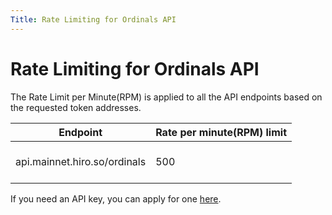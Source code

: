 ```yaml
---
Title: Rate Limiting for Ordinals API
---
```


# Rate Limiting for Ordinals API

The Rate Limit per Minute(RPM) is applied to all the API endpoints based on the requested token addresses.

| **Endpoint**                                                                                | **Rate per minute(RPM) limit** |
| ------------------------------------------------------------------------------------------- |-----------------------|
| api.mainnet.hiro.so/ordinals | <br/> 500 <br/> <br/> |

If you need an API key, you can apply for one [here](https://survey.hiro.so/hiroapi).
